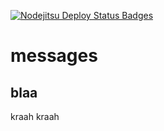[![Nodejitsu Deploy Status Badges](https://webhooks.nodejitsu.com/trapridge/messages.png)](https://webops.nodejitsu.com#trapridge/messages)

# messages

## blaa

kraah kraah

